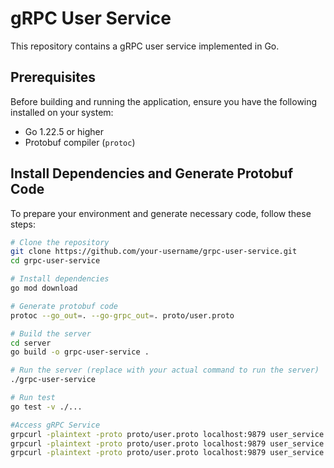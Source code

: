 # gRPC User Service

This repository contains a gRPC user service implemented in Go.

## Prerequisites
Before building and running the application, ensure you have the following installed on your system:
- Go 1.22.5 or higher
- Protobuf compiler (`protoc`)

## Install Dependencies and Generate Protobuf Code

To prepare your environment and generate necessary code, follow these steps:

```bash
# Clone the repository
git clone https://github.com/your-username/grpc-user-service.git
cd grpc-user-service

# Install dependencies
go mod download

# Generate protobuf code
protoc --go_out=. --go-grpc_out=. proto/user.proto

# Build the server
cd server
go build -o grpc-user-service .

# Run the server (replace with your actual command to run the server)
./grpc-user-service

# Run test
go test -v ./...

#Access gRPC Service
grpcurl -plaintext -proto proto/user.proto localhost:9879 user_service.UserService/GetUserById -d '{"id": 1}'
grpcurl -plaintext -proto proto/user.proto localhost:9879 user_service.UserService/GetUsersByIds -d '{"ids": [1, 2]}'
grpcurl -plaintext -proto proto/user.proto localhost:9879 user_service.UserService/SearchUsers -d '{"city": "LA"}'




